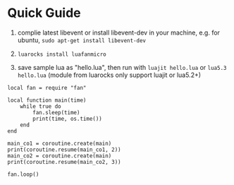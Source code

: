 Quick Guide
===========

1. complie latest libevent or install libevent-dev in your machine, e.g. for ubuntu, `sudo apt-get install libevent-dev`

2. `luarocks install luafanmicro`

3. save sample lua as "hello.lua", then run with `luajit hello.lua` or  `lua5.3 hello.lua` (module from luarocks only support luajit or lua5.2+)

```
local fan = require "fan"

local function main(time)
    while true do
        fan.sleep(time)
        print(time, os.time())
    end
end

main_co1 = coroutine.create(main)
print(coroutine.resume(main_co1, 2))
main_co2 = coroutine.create(main)
print(coroutine.resume(main_co2, 3))

fan.loop()
```
